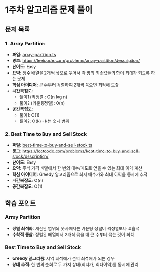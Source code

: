 # 1주차 알고리즘 문제 풀이

## 문제 목록

### 1. Array Partition

-   **파일**: [array-partition.ts](./array-partition.ts)
-   **링크**: https://leetcode.com/problems/array-partition/description/
-   **난이도**: Easy
-   **요약**: 정수 배열을 2개씩 쌍으로 묶어서 각 쌍의 최솟값들의 합이 최대가 되도록 하는 문제
-   **핵심 아이디어**: 큰 수부터 정렬하여 2개씩 묶으면 최적해 도출
-   **시간복잡도**:
    -   풀이1 (퀵정렬): O(n log n)
    -   풀이2 (카운팅정렬): O(n)
-   **공간복잡도**:
    -   풀이1: O(1)
    -   풀이2: O(k) - k는 숫자 범위

### 2. Best Time to Buy and Sell Stock

-   **파일**: [best-time-to-buy-and-sell-stock.ts](./best-time-to-buy-and-sell-stock.ts)
-   **링크**: https://leetcode.com/problems/best-time-to-buy-and-sell-stock/description/
-   **난이도**: Easy
-   **요약**: 주식 가격 배열에서 한 번의 매수/매도로 얻을 수 있는 최대 이익 계산
-   **핵심 아이디어**: Greedy 알고리즘으로 최저 매수가와 최대 이익을 동시에 추적
-   **시간복잡도**: O(n)
-   **공간복잡도**: O(1)

## 학습 포인트

### Array Partition

-   **정렬 최적화**: 제한된 범위의 숫자에서는 카운팅 정렬이 퀵정렬보다 효율적
-   **수학적 통찰**: 정렬된 배열에서 2개씩 묶을 때 큰 수부터 묶는 것이 최적

### Best Time to Buy and Sell Stock

-   **Greedy 알고리즘**: 지역 최적해가 전역 최적해가 되는 경우
-   **상태 추적**: 한 번의 순회로 두 가지 상태(최저가, 최대이익)를 동시에 관리
